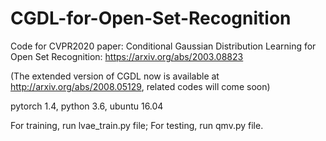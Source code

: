 # CGDL-for-Open-Set-Recognition
Code for CVPR2020 paper: Conditional Gaussian Distribution Learning for Open Set Recognition: https://arxiv.org/abs/2003.08823

(The extended version of CGDL now is available at http://arxiv.org/abs/2008.05129, related codes will come soon)

pytorch 1.4, python 3.6, ubuntu 16.04

For training, run lvae_train.py file;
For testing, run qmv.py file.
